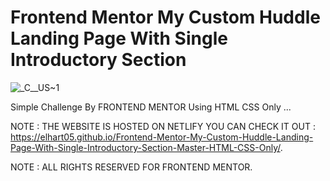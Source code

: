 # Frontend Mentor My Custom Huddle Landing Page With Single Introductory Section

![_C__US~1](https://user-images.githubusercontent.com/96151694/154685274-ccf34d2d-0ed9-41e5-a744-19443a940ce0.PNG)

Simple Challenge By FRONTEND MENTOR Using HTML CSS Only ...

NOTE : THE WEBSITE IS HOSTED ON NETLIFY YOU CAN CHECK IT OUT : https://elhart05.github.io/Frontend-Mentor-My-Custom-Huddle-Landing-Page-With-Single-Introductory-Section-Master-HTML-CSS-Only/.

NOTE : ALL RIGHTS RESERVED FOR FRONTEND MENTOR.
